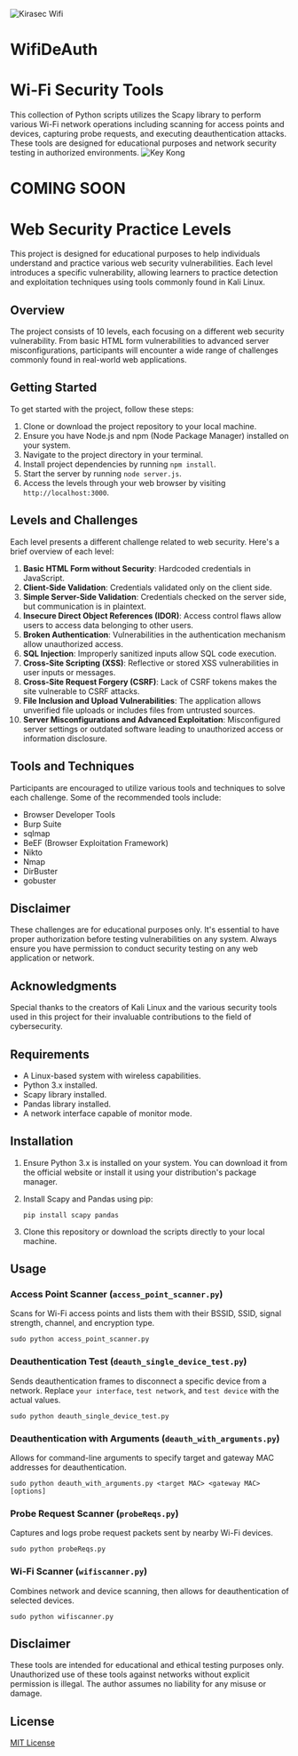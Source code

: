 
![Kirasec Wifi](images/Kirasec_Wifi.png)

# WifiDeAuth
# Wi-Fi Security Tools

This collection of Python scripts utilizes the Scapy library to perform various Wi-Fi network operations including scanning for access points and devices, capturing probe requests, and executing deauthentication attacks. These tools are designed for educational purposes and network security testing in authorized environments.
![Key Kong](images/key_kong.png)

# COMING SOON 

# Web Security Practice Levels

This project is designed for educational purposes to help individuals understand and practice various web security vulnerabilities. Each level introduces a specific vulnerability, allowing learners to practice detection and exploitation techniques using tools commonly found in Kali Linux.

## Overview

The project consists of 10 levels, each focusing on a different web security vulnerability. From basic HTML form vulnerabilities to advanced server misconfigurations, participants will encounter a wide range of challenges commonly found in real-world web applications.

## Getting Started

To get started with the project, follow these steps:

1. Clone or download the project repository to your local machine.
2. Ensure you have Node.js and npm (Node Package Manager) installed on your system.
3. Navigate to the project directory in your terminal.
4. Install project dependencies by running `npm install`.
5. Start the server by running `node server.js`.
6. Access the levels through your web browser by visiting `http://localhost:3000`.

## Levels and Challenges

Each level presents a different challenge related to web security. Here's a brief overview of each level:

1. **Basic HTML Form without Security**: Hardcoded credentials in JavaScript.
2. **Client-Side Validation**: Credentials validated only on the client side.
3. **Simple Server-Side Validation**: Credentials checked on the server side, but communication is in plaintext.
4. **Insecure Direct Object References (IDOR)**: Access control flaws allow users to access data belonging to other users.
5. **Broken Authentication**: Vulnerabilities in the authentication mechanism allow unauthorized access.
6. **SQL Injection**: Improperly sanitized inputs allow SQL code execution.
7. **Cross-Site Scripting (XSS)**: Reflective or stored XSS vulnerabilities in user inputs or messages.
8. **Cross-Site Request Forgery (CSRF)**: Lack of CSRF tokens makes the site vulnerable to CSRF attacks.
9. **File Inclusion and Upload Vulnerabilities**: The application allows unverified file uploads or includes files from untrusted sources.
10. **Server Misconfigurations and Advanced Exploitation**: Misconfigured server settings or outdated software leading to unauthorized access or information disclosure.

## Tools and Techniques

Participants are encouraged to utilize various tools and techniques to solve each challenge. Some of the recommended tools include:

- Browser Developer Tools
- Burp Suite
- sqlmap
- BeEF (Browser Exploitation Framework)
- Nikto
- Nmap
- DirBuster
- gobuster

## Disclaimer

These challenges are for educational purposes only. It's essential to have proper authorization before testing vulnerabilities on any system. Always ensure you have permission to conduct security testing on any web application or network.

## Acknowledgments

Special thanks to the creators of Kali Linux and the various security tools used in this project for their invaluable contributions to the field of cybersecurity.


## Requirements

- A Linux-based system with wireless capabilities.
- Python 3.x installed.
- Scapy library installed.
- Pandas library installed.
- A network interface capable of monitor mode.

## Installation

1. Ensure Python 3.x is installed on your system. You can download it from the official website or install it using your distribution's package manager.
2. Install Scapy and Pandas using pip:

   ```
   pip install scapy pandas
   ```

3. Clone this repository or download the scripts directly to your local machine.

## Usage

### Access Point Scanner (`access_point_scanner.py`)

Scans for Wi-Fi access points and lists them with their BSSID, SSID, signal strength, channel, and encryption type.

```
sudo python access_point_scanner.py
```

### Deauthentication Test (`deauth_single_device_test.py`)

Sends deauthentication frames to disconnect a specific device from a network. Replace `your interface`, `test network`, and `test device` with the actual values.

```
sudo python deauth_single_device_test.py
```

### Deauthentication with Arguments (`deauth_with_arguments.py`)

Allows for command-line arguments to specify target and gateway MAC addresses for deauthentication.

```
sudo python deauth_with_arguments.py <target MAC> <gateway MAC> [options]
```

### Probe Request Scanner (`probeReqs.py`)

Captures and logs probe request packets sent by nearby Wi-Fi devices.

```
sudo python probeReqs.py
```

### Wi-Fi Scanner (`wifiscanner.py`)

Combines network and device scanning, then allows for deauthentication of selected devices.

```
sudo python wifiscanner.py
```

## Disclaimer

These tools are intended for educational and ethical testing purposes only. Unauthorized use of these tools against networks without explicit permission is illegal. The author assumes no liability for any misuse or damage.

## License

[MIT License](https://opensource.org/licenses/MIT)
